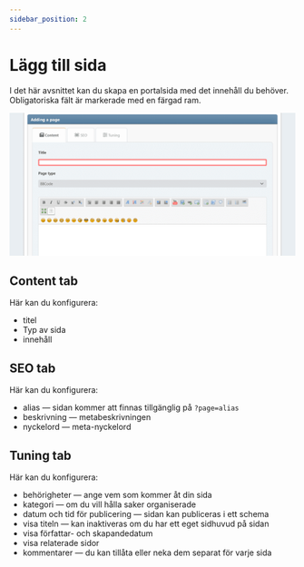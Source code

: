 ```yaml
---
sidebar_position: 2
---
```


# Lägg till sida
I det här avsnittet kan du skapa en portalsida med det innehåll du behöver. Obligatoriska fält är markerade med en färgad ram.

![Här lägger vi till en ny sida](new_page.png)

## Content tab
Här kan du konfigurera:
* titel
* Typ av sida
* innehåll

## SEO tab
Här kan du konfigurera:
* alias — sidan kommer att finnas tillgänglig på `?page=alias`
* beskrivning — metabeskrivningen
* nyckelord — meta-nyckelord

## Tuning tab
Här kan du konfigurera:
* behörigheter — ange vem som kommer åt din sida
* kategori — om du vill hålla saker organiserade
* datum och tid för publicering — sidan kan publiceras i ett schema
* visa titeln — kan inaktiveras om du har ett eget sidhuvud på sidan
* visa författar- och skapandedatum
* visa relaterade sidor
* kommentarer — du kan tillåta eller neka dem separat för varje sida
